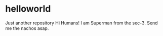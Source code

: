 # helloworld
Just another repository
Hi Humans!
I am Superman from the sec-3.
Send me the nachos asap.
